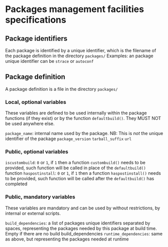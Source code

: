 # Packages management facilities specifications

## Package identifiers

Each package is identified by a unique identifier, which is the filename of the package definition in the directory `packages/`
Examples: an package unique identifier can be `strace` or `autoconf`


## Package definition

A package definition is a file in the directory `packages/`

### Local, optional variables

These variables are defined to be used internally within the package functions (if they exist) or by the function `defaultbuild()`. They MUST NOT be used anywhere else.

`package_name`: internal name used by the package. NB: This is *not* the unique identifier of the package
`package_version`
`tarball_suffix`
`url`

### Public, optional variables

`iscustombuild`: `0` or `1`, if `1` then a function `custombuild()` needs to be provided, such function will be called in place of the `defaultbuild()` function
`haspostinstall`: `0` or `1`, if `1` then a function `haspostinstall()` needs to be provided, such function will be called after the `defaultbuild()` has completed

### Public, mandatory variables

These variables are mandatory and can be used by without restrictions, by internal or external scripts.

`build_dependencies`: a list of packages unique identifiers separated by spaces, representing the packages needed by this package at build time. Empty if there are no build build_dependencies
`runtime_dependencies`: same as above, but representing the packages needed at runtime

